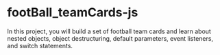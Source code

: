# footBall_teamCards-js
In this project, you will build a set of football team cards and learn about nested objects, object destructuring, default parameters, event listeners, and switch statements.
